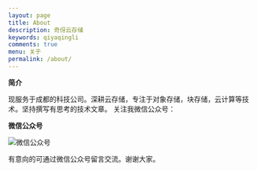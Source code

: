 ```yaml
---
layout: page
title: About
description: 奇伢云存储
keywords: qiyaqingli
comments: true
menu: 关于
permalink: /about/
---
```


**简介**

现服务于成都的科技公司。深耕云存储，专注于对象存储，块存储，云计算等技术。坚持撰写有思考的技术文章。
关注我微信公众号：

**微信公众号**

![微信公众号](/images/wechat_public_no.png)

有意向的可通过微信公众号留言交流。谢谢大家。